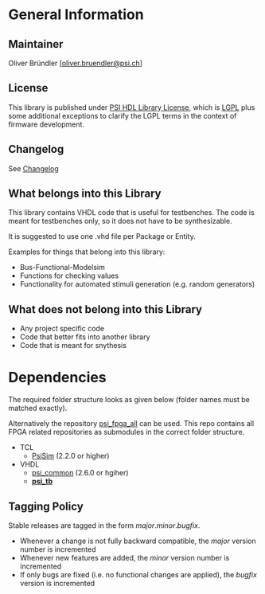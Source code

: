 # General Information

## Maintainer
Oliver Bründler [oliver.bruendler@psi.ch]

## License
This library is published under [PSI HDL Library License](License.txt), which is [LGPL](LGPL2_1.txt) plus some additional exceptions to clarify the LGPL terms in the context of firmware development.

## Changelog
See [Changelog](Changelog.md)

## What belongs into this Library
This library contains VHDL code that is useful for testbenches. The code is meant for testbenches only, so it does not
have to be synthesizable.

It is suggested to use one .vhd file per Package or Entity.

Examples for things that belong into this library:
* Bus-Functional-Modelsim
* Functions for checking values
* Functionality for automated stimuli generation (e.g. random generators)

## What does not belong into this Library

 * Any project specific code
 * Code that better fits into another library 
 * Code that is meant for snythesis
 
# Dependencies

The required folder structure looks as given below (folder names must be matched exactly). 

Alternatively the repository [psi\_fpga\_all](https://github.com/paulscherrerinstitute/psi_fpga_all) can be used. This repo contains all FPGA related repositories as submodules in the correct folder structure.
* TCL
  * [PsiSim](https://github.com/paulscherrerinstitute/PsiSim) (2.2.0 or higher)
* VHDL
  * [psi\_common](https://github.com/paulscherrerinstitute/psi_common) (2.6.0 or hgiher)
  * [**psi\_tb**](https://github.com/paulscherrerinstitute/psi_tb)

## Tagging Policy
Stable releases are tagged in the form *major*.*minor*.*bugfix*. 

* Whenever a change is not fully backward compatible, the *major* version number is incremented
* Whenever new features are added, the *minor* version number is incremented
* If only bugs are fixed (i.e. no functional changes are applied), the *bugfix* version is incremented
 